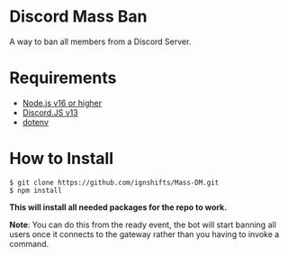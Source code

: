 # Discord Mass Ban

A way to ban all members from a Discord Server.

# Requirements

- [Node.js v16 or higher](https://nodejs.org/en/)
- [Discord.JS v13](https://discord.js.org/#/)
- [dotenv](https://github.com/motdotla/dotenv)

# How to Install 

```
$ git clone https://github.com/ignshifts/Mass-DM.git
$ npm install 
```
**This will install all needed packages for the repo to work.**

**Note**: You can do this from the ready event, the bot will start banning all users once it connects to the gateway rather than you having to invoke a command.
